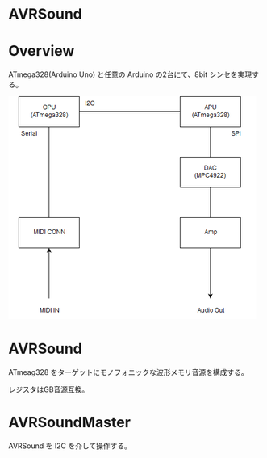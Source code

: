 # AVRSound

# Overview
ATmega328(Arduino Uno) と任意の Arduino の2台にて、8bit シンセを実現する。

![](doc/BlockDiagram.png)

# AVRSound
ATmeag328 をターゲットにモノフォニックな波形メモリ音源を構成する。

レジスタはGB音源互換。

# AVRSoundMaster
AVRSound を I2C を介して操作する。